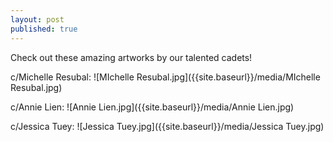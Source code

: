 ```yaml
---
layout: post
published: true
---
```

Check out these amazing artworks by our talented cadets!

c/Michelle Resubal:
![MIchelle Resubal.jpg]({{site.baseurl}}/media/MIchelle Resubal.jpg)

c/Annie Lien:
![Annie Lien.jpg]({{site.baseurl}}/media/Annie Lien.jpg)

c/Jessica Tuey:
![Jessica Tuey.jpg]({{site.baseurl}}/media/Jessica Tuey.jpg)
